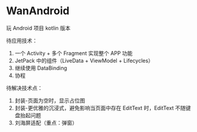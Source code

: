 # WanAndroid
玩 Android 项目 kotlin 版本

待应用技术：
1. 一个 Activity + 多个 Fragment 实现整个 APP 功能
2. JetPack 中的组件（LiveData + ViewModel + Lifecycles）
3. 继续使用 DataBinding
4. 协程


待解决技术点：
1. 封装-页面为空时，显示占位图
2. 封装-更优雅的沉浸式，避免影响当页面中存在 EditText 时，EditText 不随键盘抬起问题
3. 刘海屏适配（重点：弹窗）

